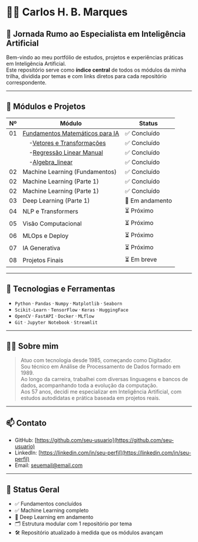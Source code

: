 # 👨‍💻 Carlos H. B. Marques  
## 🧭 Jornada Rumo ao Especialista em Inteligência Artificial

Bem-vindo ao meu portfólio de estudos, projetos e experiências práticas em Inteligência Artificial.  
Este repositório serve como **índice central** de todos os módulos da minha trilha, dividida por temas e com links diretos para cada repositório correspondente.

---

## 🚀 Módulos e Projetos

| Nº | Módulo                            | Status          |
|----|-----------------------------------|-----------------|
| 01 | [Fundamentos Matemáticos para IA](https://github.com/RickBamberg/EAI_01_Funtamentos_Matemática_para_IA) | ✅ Concluído | 
|    | &nbsp;&nbsp;&nbsp;&nbsp;-[Vetores e Transformações](https://github.com/RickBamberg/EAI_01_Funtamentos_Matemática_para_IA/01_Vetores_e_transformações) | ✅ Concluído | 
|    | &nbsp;&nbsp;&nbsp;&nbsp;-[Regressão Linear Manual](https://github.com/RickBamberg/EAI_01_Funtamentos_Matemática_para_IA/02_Regressão_linear_Manual) | ✅ Concluído | 
|    | &nbsp;&nbsp;&nbsp;&nbsp;-[Algebra_linear](https://github.com/RickBamberg/EAI_01_Funtamentos_Matemática_para_IA/03_Algebra_linear) | ✅ Concluído | 
| 02 | Machine Learning (Fundamentos)    | ✅ Concluído    | [🔗 Acessar](https://github.com/RickBamberg/EAI-Funtamentos_Matemática_para_IA) |
| 02 | Machine Learning (Parte 1)        | ✅ Concluído    | [🔗 Acessar](https://github.com/RickBamberg/EAI-machine-learning) |
| 02 | Machine Learning (Parte 1)        | ✅ Concluído    | [🔗 Acessar](https://github.com/RickBamberg/EAI-machine-learning) |
| 03 | Deep Learning (Parte 1)           | 🚧 Em andamento | [🔗 Acessar](https://github.com/RickBamberg/EAI-deep-learning) |
| 04 | NLP e Transformers                | ⏳ Próximo      | – |
| 05 | Visão Computacional               | ⏳ Próximo      | – |
| 06 | MLOps e Deploy                    | ⏳ Próximo      | – |
| 07 | IA Generativa                     | ⏳ Próximo      | – |
| 08 | Projetos Finais                   | ⏳ Em breve     | – |

---

## 🧠 Tecnologias e Ferramentas

- `Python` · `Pandas` · `Numpy` · `Matplotlib` · `Seaborn`
- `Scikit-Learn` · `TensorFlow` · `Keras` · `HuggingFace`
- `OpenCV` · `FastAPI` · `Docker` · `MLflow`
- `Git` · `Jupyter Notebook` · `Streamlit`

---

## 👨‍🔧 Sobre mim

> Atuo com tecnologia desde 1985, começando como Digitador.  
> Sou técnico em Análise de Processamento de Dados formado em 1989.  
> Ao longo da carreira, trabalhei com diversas linguagens e bancos de dados, acompanhando toda a evolução da computação.  
> Aos 57 anos, decidi me especializar em Inteligência Artificial, com estudos autodidatas e prática baseada em projetos reais.

---

## 📫 Contato

- GitHub: [https://github.com/seu-usuario](https://github.com/seu-usuario)
- LinkedIn: [https://linkedin.com/in/seu-perfil](https://linkedin.com/in/seu-perfil)
- Email: seuemail@email.com

---

## 🧭 Status Geral

- ✅ Fundamentos concluídos
- ✅ Machine Learning completo
- 🚧 Deep Learning em andamento
- 🗂️ Estrutura modular com 1 repositório por tema
- 🛠️ Repositório atualizado à medida que os módulos avançam
